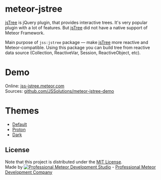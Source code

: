 # meteor-jstree

[jsTree](http://www.jstree.com/) is jQuery plugin, that provides interactive trees. It's very popular plugin with a lot of features. But [jsTree](http://www.jstree.com/) did not have a native support of Meteor Framework.

Main purpose of `jss:jstree` package — make [jsTree](http://www.jstree.com/) more reactive and Meteor-compatible. Using this package you can build tree from reactive data source (Collection, ReactiveVar, Session, ReactiveObject, etc).

# Demo

Online: [jss-jstree.meteor.com](http://jss-jstree.meteor.com/)  
Sources: [github.com/JSSolutions/meteor-jstree-demo](https://github.com/JSSolutions/meteor-jstree-demo)

# Themes

- [Default](https://github.com/JSSolutions/meteor-jstree)
- [Proton](https://github.com/JSSolutions/meteor-jstree-proton-theme)
- [Dark](https://github.com/JSSolutions/meteor-jstree-dark-theme)

## License
Note that this project is distributed under the [MIT License](LICENSE).  
Made by [![Professional Meteor Development Studio](http://s30.postimg.org/jfno1g71p/jss_xs.png)](http://jssolutionsdev.com) - [Professional Meteor Development Company](http://jssolutionsdev.com)
